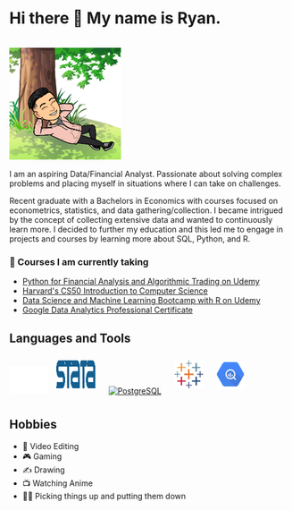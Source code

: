 # Hi there 👋 My name is Ryan.

<br>

<img src="IMG/bitmoji.png" width="200">

I am an aspiring Data/Financial Analyst. Passionate about solving complex problems and placing myself in situations where I can take on challenges. 

Recent graduate with a Bachelors in Economics with courses focused on econometrics, statistics, and data gathering/collection. I became intrigued by the concept of collecting extensive data and wanted to continuously learn more. I decided to further my education and this led me to engage in projects and courses by learning more about SQL, Python, and R. 

### 🌱 Courses I am currently taking
- [Python for Financial Analysis and Algorithmic Trading on Udemy](https://www.udemy.com/course/python-for-finance-and-trading-algorithms/)
- [Harvard's CS50 Introduction to Computer Science](https://pll.harvard.edu/course/cs50-introduction-computer-science)
- [Data Science and Machine Learning Bootcamp with R on Udemy](https://www.udemy.com/course/data-science-and-machine-learning-bootcamp-with-r/)
- [Google Data Analytics Professional Certificate](https://www.coursera.org/google-certificates/data-analytics-certificate)

## Languages and Tools
<img title="Java" alt="Java" src="assets/java_logo.svg" width="70" height="50"><img> 
<a href="https://www.stata.com/" target="_blank"><img style="margin: 10px" src="assets/stata_logo.svg" alt="STATA" width="70" height="50" /></a>
<a href="https://www.postgresql.org/" target="_blank"><img style="margin: 10px" src="https://profilinator.rishav.dev/skills-assets/postgresql-original-wordmark.svg" alt="PostgreSQL" height="50" /></a>
<a href="https://public.tableau.com/app/discover" target="_blank"><img style="margin: 10px" src="assets/tableau_logo.svg" alt="Tableau" height="50" /></a>
<a href="https://cloud.google.com/bigquery/docs" target="_blank"><img style="margin: 10px" src="assets/big_query_logo.svg" alt="BigQuery" height="50" /></a>

## Hobbies
- 🎥 Video Editing
- 🎮 Gaming
- ✍️ Drawing
- 📺 Watching Anime
- 🏋️‍♂️ Picking things up and putting them down



<!--
**rdang4/rdang4** is a ✨ _special_ ✨ repository because its `README.md` (this file) appears on your GitHub profile.

Here are some ideas to get you started:

- 🔭 I’m currently working on ...
- 🌱 I’m currently learning ...
- 👯 I’m looking to collaborate on ...
- 🤔 I’m looking for help with ...
- 💬 Ask me about ...
- 📫 How to reach me: ...
- 😄 Pronouns: ...
- ⚡ Fun fact: ...



-->
